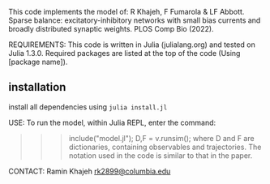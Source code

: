 This code implements the model of:
R Khajeh, F Fumarola & LF Abbott. Sparse balance: excitatory-inhibitory networks with small bias currents and broadly distributed synaptic weights. PLOS Comp Bio (2022).

REQUIREMENTS:
This code is written in Julia (julialang.org) and tested on Julia 1.3.0. Required packages are listed at the top of the code (Using [package name]).
## installation
install all dependencies using ```julia install.jl```

USE:
To run the model, within Julia REPL, enter the command:
>>> include("model.jl"); D,F = v.runsim(); 
where D and F are dictionaries, containing observables and trajectories.
The notation used in the code is similar to that in the paper.

CONTACT:
Ramin Khajeh
rk2899@columbia.edu

